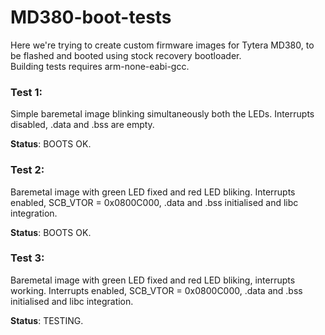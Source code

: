 # MD380-boot-tests
Here we're trying to create custom firmware images for Tytera MD380, to be flashed and booted using stock recovery bootloader.  
Building tests requires arm-none-eabi-gcc.
  
  

### Test 1:
Simple baremetal image blinking simultaneously both the LEDs. Interrupts disabled, .data and .bss are empty.  
  
**Status**: BOOTS OK.
  
  
### Test 2:
Baremetal image with green LED fixed and red LED bliking.
Interrupts enabled, SCB_VTOR = 0x0800C000, .data and .bss initialised and libc integration.
  
**Status**: BOOTS OK.

  
### Test 3:
Baremetal image with green LED fixed and red LED bliking, interrupts working.
Interrupts enabled, SCB_VTOR = 0x0800C000, .data and .bss initialised and libc integration.
  
**Status**: TESTING.
